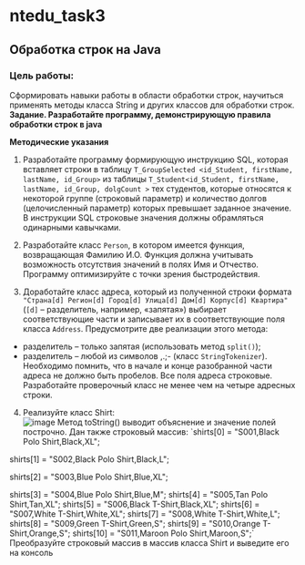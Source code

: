 # ntedu_task3
## Обработка строк на Java
### Цель работы:
Сформировать навыки работы в области обработки строк, научиться
применять методы класса String и других классов для обработки строк.  
**Задание. Разработайте программу, демонстрирующую правила
обработки строк в java**

**Методические указания**

1. Разработайте программу формирующую инструкцию SQL, которая
вставляет строки в таблицу `T_GroupSelected <id_Student,
firstName, lastName, id_Group>` из таблицы
`T_Student<id_Student, firstName, lastName, id_Group,
dolgCount >` тех студентов, которые относятся к некоторой группе
(строковый параметр) и количество долгов (целочисленный параметр)
которых превышает заданное значение.
В инструкции SQL строковые значения должны обрамляться
одинарными кавычками.

2. Разработайте класс `Person`, в котором имеется функция, возвращающая
Фамилию И.О. Функция должна учитывать возможность отсутствия
значений в полях Имя и Отчество. Программу оптимизируйте с точки
зрения быстродействия.

3. Доработайте класс адреса, который из полученной строки формата
`"Страна[d] Регион[d] Город[d] Улица[d] Дом[d] Корпус[d]
Квартира"` (`[d]` – разделитель, например, «запятая») выбирает
соответствующие части и записывает их в соответствующие поля класса
`Address`.
Предусмотрите две реализации этого метода:
- разделитель – только запятая (использовать метод `split()`);
- разделитель – любой из символов ,.;- (класс `StringTokenizer`).  
Необходимо помнить, что в начале и конце разобранной части адреса не
должно быть пробелов. Все поля адреса строковые.
Разработайте проверочный класс не менее чем на четыре адресных
строки.

4. Реализуйте класс Shirt:  
![image](https://user-images.githubusercontent.com/86832867/126050692-ac3b43ba-1f8f-48d6-9660-c3492724f401.png)
Метод toString() выводит объяснение и значение полей построчно.
Дан также строковый массив:
 `shirts[0] = "S001,Black Polo Shirt,Black,XL";
 
 shirts[1] = "S002,Black Polo Shirt,Black,L";  
 
 shirts[2] = "S003,Blue Polo Shirt,Blue,XL";
 
 shirts[3] = "S004,Blue Polo Shirt,Blue,M";
 shirts[4] = "S005,Tan Polo Shirt,Tan,XL";
 shirts[5] = "S006,Black T-Shirt,Black,XL";
 shirts[6] = "S007,White T-Shirt,White,XL";
 shirts[7] = "S008,White T-Shirt,White,L";
 shirts[8] = "S009,Green T-Shirt,Green,S";
 shirts[9] = "S010,Orange T-Shirt,Orange,S";
 shirts[10] = "S011,Maroon Polo Shirt,Maroon,S";`  
Преобразуйте строковый массив в массив класса Shirt и выведите его на
консоль

